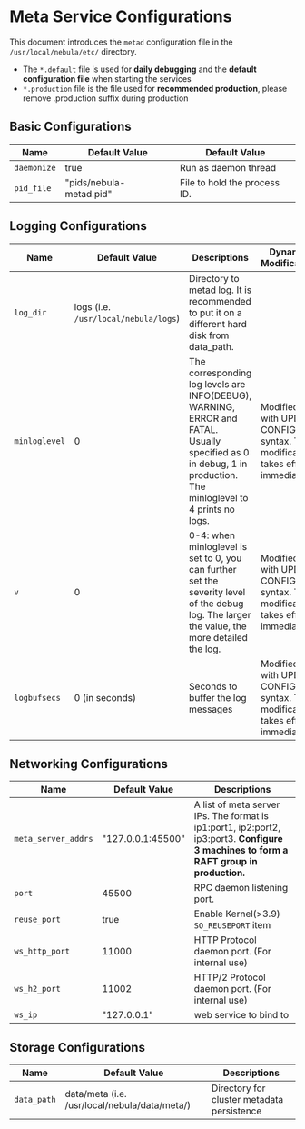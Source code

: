 # Meta Service Configurations

This document introduces the `metad` configuration file in the `/usr/local/nebula/etc/` directory.

* The `*.default` file is used for **daily debugging** and the **default configuration file** when starting the services
* `*.production` file is the file used for **recommended production**, please remove .production suffix during production

## Basic Configurations

Name                    | Default Value                   | Default Value
-------------------------| ------------------------ | -----------
`daemonize`              | true                     | Run as daemon thread
`pid_file`               | "pids/nebula-metad.pid" | File to hold the process ID.

## Logging Configurations

Name                   | Default Value                    | Descriptions   | Dynamic Modification |
-------------------------| ------------------------ | ----------- | -------- |
`log_dir`  | logs  (i.e. `/usr/local/nebula/logs`) | Directory to metad log. It is recommended to put it on a different hard disk from data_path. |  |
`minloglevel` | 0 | The corresponding log levels are INFO(DEBUG), WARNING, ERROR and FATAL. Usually specified as 0 in debug, 1 in production. The minloglevel to 4 prints no logs. | Modified with UPDATE CONFIGS syntax. The modification takes effect immediately. |
`v` | 0 | 0-4: when minloglevel is set to 0,  you can further set the severity level of the debug log. The larger the value, the more detailed the log. | Modified with UPDATE CONFIGS syntax. The modification takes effect immediately. |
`logbufsecs` | 0 (in seconds) | Seconds to buffer the log messages | Modified with UPDATE CONFIGS syntax. The modification takes effect immediately. |

## Networking Configurations

Name                   | Default Value            | Descriptions |
------------------------------- | ------------------------ | ----------- |
`meta_server_addrs`     | "127.0.0.1:45500" |  A list of meta server IPs. The format is ip1:port1, ip2:port2, ip3:port3. **Configure 3 machines to form a RAFT group in production.**
`port`                          | 45500                     | RPC daemon listening port.
`reuse_port`                    | true                    | Enable Kernel(>3.9) `SO_REUSEPORT` item
`ws_http_port`                  | 11000         |  HTTP Protocol daemon port. (For internal use)
`ws_h2_port`                    | 11002         |   HTTP/2 Protocol daemon port. (For internal use)
`ws_ip`                         | "127.0.0.1"   |  web service to bind to

## Storage Configurations

Name                   | Default Value            | Descriptions |
------------------------------- | ------------------------ | ----------- |
`data_path` | data/meta (i.e. /usr/local/nebula/data/meta/) | Directory for cluster metadata persistence
